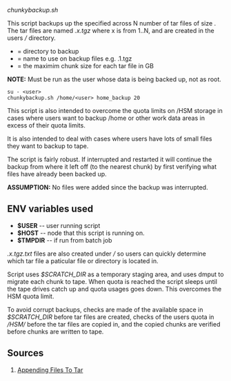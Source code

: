 _chunkybackup.sh <directory> <backup-file> <chunksize>_

This script backups up the specified _<directory>_ across N number of tar 
files of size _<chunksize>_. The tar files are named _<backup-file>.x.tgz_ 
where x is from 1..N, and are created in the users _<HSM>/<username>_ directory.

- __<directory>__   = directory to backup
- __<backup-file>__ = name to use on backup files e.g. <backup-file>.1.tgz
- __<chunk-size>__  = the maximim chunk size for each tar file in GB

**NOTE:** Must be run as the user whose data is being backed up, not as root.

~~~
su - <user>
chunkybackup.sh /home/<user> home_backup 20
~~~

This script is also intended to overcome the quota limits on /HSM storage
in cases where users want to backup /home or other work data areas in
excess of their quota limits.

It is also intended to deal with cases where users have lots of small files
they want to backup to tape.

The script is fairly robust. If interrupted and restarted it will continue 
the backup from where it left off (to the nearest chunk) by first verifying 
what files have already been backed up. 

**ASSUMPTION:** No files were added since the backup was interrupted.


## ENV variables used
- **$USER** -- user running script
- **$HOST** -- node that this script is running on.
- **$TMPDIR** -- if run from batch job

_<backup-file>.x.tgz.txt_ files are also created under _<HSM>/<username>_ so 
users can quickly determine which tar file a paticular file or directory is 
located in.

Script uses _$SCRATCH_DIR_ as a temporary staging area, and uses dmput to 
migrate each chunk to tape. When quota is reached the script sleeps until 
the tape drives catch up and quota usages goes down. 
This overcomes the HSM quota limit.

To avoid corrupt backups, checks are made of the available space in 
_$SCRATCH_DIR_ before tar files are created,  checks of the users quota in 
_/HSM/<username>_ before the tar files are copied in, and the copied chunks 
are verified before chunks are written to tape.


## Sources

1. [Appending Files To Tar](http://tiamat.name/blogposts/fast-appending-files-to-tar-archive-is-impossible/)

